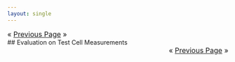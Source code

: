 ```yaml
---
layout: single
---
```

<div style="text-align: left; font-size: 12pt;">« <a href="/_pages/usecase_resgen">Previous Page</a> »</div>
## Evaluation on Test Cell Measurements

<div style="text-align: right; font-size: 12pt;">« <a href="/_pages/usecase_resgen">Previous Page</a> »</div>
